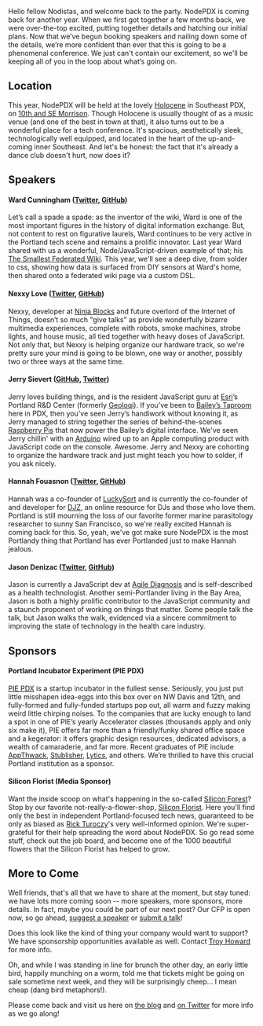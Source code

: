 
Hello fellow Nodistas, and welcome back to the party. NodePDX is coming back for another year. When we first got together a few months back, we were over-the-top excited, putting together details and hatching our initial plans. Now that we’ve begun booking speakers and nailing down some of the details, we’re more confident than ever that this is going to be a phenomenal conference. We just can't contain our excitement, so we'll be keeping all of you in the loop about what’s going on.

## Location

This year, NodePDX will be held at the lovely [Holocene](http://www.holocene.org/) in Southeast PDX, on [10th and SE Morrison](https://plus.google.com/118433524027456539719/about?gl=us&hl=en). Though Holocene is usually thought of as a music venue (and one of the best in town at that), it also turns out to be a wonderful place for a tech conference. It's spacious, aesthetically sleek, technologically well equipped, and located in the heart of the up-and-coming inner Southeast. And let's be honest: the fact that it's already a dance club doesn't hurt, now does it?

## Speakers

#### Ward Cunningham ([Twitter](https://twitter.com/WardCunningham), [GitHub](https://github.com/WardCunningham?tab=repositories))

Let’s call a spade a spade: as the inventor of the wiki, Ward is one of the most important figures in the history of digital information exchange. But, not content to rest on figurative laurels, Ward continues to be very active in the Portland tech scene and remains a prolific innovator. Last year Ward shared with us a wonderful, Node/JavaScript-driven example of that; his [The Smallest Federated Wiki](https://github.com/WardCunningham/Smallest-Federated-Wiki). This year, we'll see a deep dive, from solder to css, showing how data is surfaced from DIY sensors at Ward's home, then shared onto a federated wiki page via a custom DSL.

#### Nexxy Love ([Twitter](https://twitter.com/nexxylove), [GitHub](https://github.com/nexxy))

Nexxy, developer at [Ninja Blocks](http://ninjablocks.com/) and future overlord of the Internet of Things, doesn’t so much "give talks" as provide wonderfully bizarre multimedia experiences, complete with robots, smoke machines, strobe lights, and house music, all tied together with heavy doses of JavaScript. Not only that, but Nexxy is helping organize our hardware track, so we're pretty sure your mind is going to be blown, one way or another, possibly two or three ways at the same time.

#### Jerry Sievert ([GitHub](https://github.com/JerrySievert), [Twitter](https://twitter.com/jerrysievert))

Jerry loves building things, and is the resident JavaScript guru at [Esri](http://www.esri.com/)’s Portland R&D Center (formerly [Geoloqi](https://geoloqi.com/)). If you’ve been to [Bailey’s Taproom](http://www.baileystaproom.com/) here in PDX, then you’ve seen Jerry’s handiwork without knowing it, as Jerry managed to string together the series of behind-the-scenes [Raspberry Pis](http://www.raspberrypi.org/) that now power the Bailey’s digital interface. We've seen Jerry chillin' with an [Arduino](http://legitimatesounding.com/blog/Evented_Arduino_with_Node_js.html) wired up to an Apple computing product with JavaScript code on the console. Awesome. Jerry and Nexxy are cohorting to organize the hardware track and just might teach you how to solder, if you ask nicely.

#### Hannah Fouasnon ([Twitter](https://twitter.com/hanelifou), [GitHub](https://github.com/fouasnon))

Hannah was a co-founder of [LuckySort](http://luckysort.com/) and is currently the co-founder of and developer for [DJZ](http://djz.com/), an online resource for DJs and those who love them. Portland is still mourning the loss of our favorite former marine parasitology researcher to sunny San Francisco, so we're really excited Hannah is coming back for this. So, yeah, we've got make sure NodePDX is the most Portlandy thing that Portland has ever Portlanded just to make Hannah jealous.

#### Jason Denizac ([Twitter](https://twitter.com/leJDen), [GitHub](https://github.com/jden))

Jason is currently a JavaScript dev at [Agile Diagnosis](http://www.agilediagnosis.com/) and is self-described as a health technologist. Another semi-Portlander living in the Bay Area, Jason is both a highly prolific contributor to the JavaScript community and a staunch proponent of working on things that matter. Some people talk the talk, but Jason walks the walk, evidenced via a sincere commitment to improving the state of technology in the health care industry.

## Sponsors

#### Portland Incubator Experiment (PIE PDX)

[PIE PDX](http://www.piepdx.com) is a startup incubator in the fullest sense. Seriously, you just put little misshapen idea-eggs into this box over on NW Davis and 12th, and fully-formed and fully-funded startups pop out, all warm and fuzzy making weird little chirping noises. To the companies that are lucky enough to land a spot in one of PIE’s yearly Accelerator classes (thousands apply and only six make it), PIE offers far more than a friendly/funky shared office space and a kegerator: it offers graphic design resources, dedicated advisors, a wealth of camaraderie, and far more. Recent graduates of PIE include [AppThwack](https://appthwack.com), [Stublisher](http://stublisher.com/), [Lytics](http://lytics.io/), and others. We’re thrilled to have this crucial Portland institution as a sponsor.

#### Silicon Florist (Media Sponsor)

Want the inside scoop on what's happening in the so-called [Silicon Forest](http://en.wikipedia.org/wiki/Silicon_Forest)? Stop by our favorite not-really-a-flower-shop, [Silicon Florist](http://www.siliconflorist.com). Here you'll find only the best in independent Portland-focused tech news, guaranteed to be only as biased as [Rick Turoczy](http://twitter.com/turoczy)'s very well-informed opinion. We're super-grateful for their help spreading the word about NodePDX. So go read some stuff, check out the job board, and become one of the 1000 beautiful flowers that the Silicon Florist has helped to grow.


## More to Come

Well friends, that's all that we have to share at the moment, but stay tuned: we have lots more coming soon -- more speakers, more sponsors, more details. In fact, maybe you could be part of our next post? Our CFP is open now, so go ahead, [suggest a speaker](http://nodepdx.org/#speakers) or [submit a talk](http://nodepdx.org/#speakers)! 

Does this look like the kind of thing your company would want to support? We have sponsorship opportunities available as well. Contact [Troy Howard](mailto:thoward37@gmail.com?Subject=[NodePDX]%20Sponsorship) for more info.

Oh, and while I was standing in line for brunch the other day, an early little bird, happily munching on a worm, told me that tickets might be going on sale sometime next week, and they will be surprisingly cheep... I mean cheap (dang bird metaphors!).

Please come back and visit us here on [the blog](http://nodepdx.org/#blog) and [on Twitter](http://twitter.com/nodepdx) for more info as we go along!
